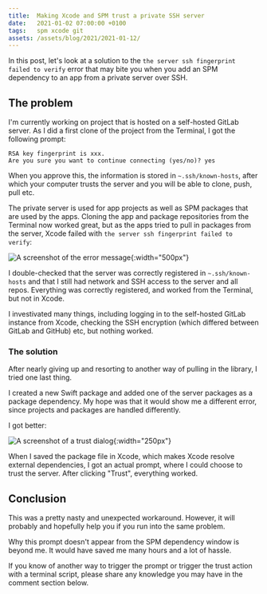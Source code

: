 ```yaml
---
title:  Making Xcode and SPM trust a private SSH server
date:   2021-01-02 07:00:00 +0100
tags:   spm xcode git
assets: /assets/blog/2021/2021-01-12/
---
```


In this post, let's look at a solution to the `the server ssh fingerprint failed to verify` error that may bite you when you add an SPM dependency to an app from a private server over SSH.


## The problem

I'm currently working on project that is hosted on a self-hosted GitLab server. As I did a first clone of the project from the Terminal, I got the following prompt:

```
RSA key fingerprint is xxx.
Are you sure you want to continue connecting (yes/no)? yes
```

When you approve this, the information is stored in `~.ssh/known-hosts`, after which your computer trusts the server and you will be able to clone, push, pull etc.

The private server is used for app projects as well as SPM packages that are used by the apps. Cloning the app and package repositories from the Terminal now worked great, but as the apps tried to pull in packages from the server, Xcode failed with `the server ssh fingerprint failed to verify`:

![A screenshot of the error message]({{page.assets}}error.png){:width="500px"}

I double-checked that the server was correctly registered in `~.ssh/known-hosts` and that I still had network and SSH access to the server and all repos. Everything was correctly registered, and worked from the Terminal, but not in Xcode.

I investivated many things, including logging in to the self-hosted GitLab instance from Xcode, checking the SSH encryption (which differed between GitLab and GitHub) etc, but nothing worked.


### The solution

After nearly giving up and resorting to another way of pulling in the library, I tried one last thing. 

I created a new Swift package and added one of the server packages as a package dependency. My hope was that it would show me a different error, since projects and packages are handled differently.

I got better:

![A screenshot of a trust dialog]({{page.assets}}trust.png){:width="250px"}

When I saved the package file in Xcode, which makes Xcode resolve external dependencies, I got an actual prompt, where I could choose to trust the server. After clicking "Trust", everything worked.


## Conclusion

This was a pretty nasty and unexpected workaround. However, it will probably and hopefully help you if you run into the same problem.

Why this prompt doesn't appear from the SPM dependency window is beyond me. It would have saved me many hours and a lot of hassle. 

If you know of another way to trigger the prompt or trigger the trust action with a terminal script, please share any knowledge you may have in the comment section below.
